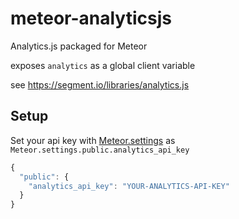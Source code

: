 meteor-analyticsjs
==================

Analytics.js packaged for Meteor

exposes `analytics` as a global client variable

see https://segment.io/libraries/analytics.js

## Setup

Set your api key with [Meteor.settings](http://docs.meteor.com/#meteor_settings) as `Meteor.settings.public.analytics_api_key`

```javascript
{
  "public": {
    "analytics_api_key": "YOUR-ANALYTICS-API-KEY"
  }
}
```
